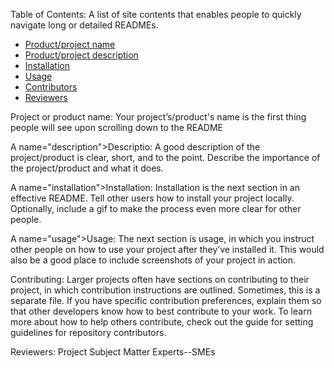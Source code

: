  
Table of Contents: A list of site contents that enables people to quickly navigate long or detailed READMEs.
<ul>
  <li><a href="#name">Product/project name</a></li>
  <li><a href="#description">Product/project description</a></li>
  <li><a href="#installation">Installation</a></li>
  <li><a href="#usage">Usage</a></li>
  <li><a href="contributors">Contributors</a></li>
  <li><a href="reviewers">Reviewers</a></li>
</ul>

<A name="name">Project or product name</A>: Your project’s/product's name is the first thing people will see upon scrolling down to the README

A name="description">Descriptio</A>: A good description of the project/product is clear, short, and to the point. Describe the importance of the project/product  and what it does.

A name="installation">Installation</a>: Installation is the next section in an effective README. Tell other users how to install your project locally. Optionally, include a gif to make the process even more clear for other people.

A name="usage">Usage</a>: The next section is usage, in which you instruct other people on how to use your project after they’ve installed it. This would also be a good place to include screenshots of your project in action.

<A name="contributors">Contributing</a>: Larger projects often have sections on contributing to their project, in which contribution instructions are outlined. Sometimes, this is a separate file. If you have specific contribution preferences, explain them so that other developers know how to best contribute to your work. To learn more about how to help others contribute, check out the guide for setting guidelines for repository contributors.

<A name="reviewers">Reviewers: Project Subject Matter Experts--SMEs</a>
</ul>
